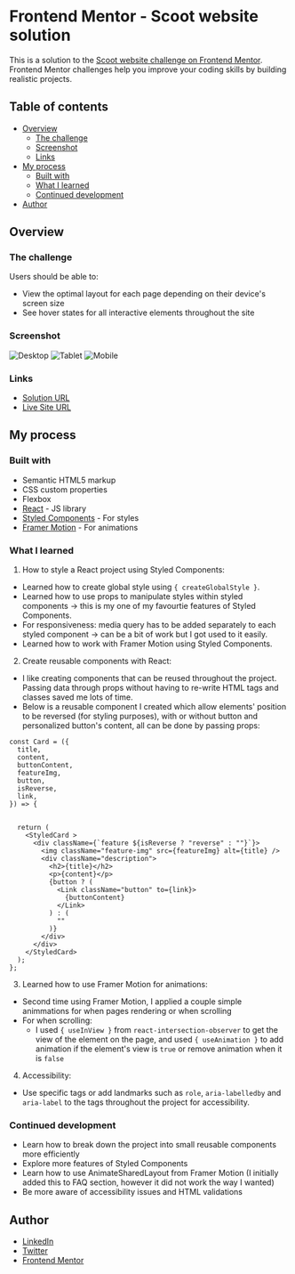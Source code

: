 # Frontend Mentor - Scoot website solution

This is a solution to the [Scoot website challenge on Frontend Mentor](https://www.frontendmentor.io/challenges/scoot-multipage-website-N76alNPRJ). Frontend Mentor challenges help you improve your coding skills by building realistic projects.

## Table of contents

- [Overview](#overview)
  - [The challenge](#the-challenge)
  - [Screenshot](#screenshot)
  - [Links](#links)
- [My process](#my-process)
  - [Built with](#built-with)
  - [What I learned](#what-i-learned)
  - [Continued development](#continued-development)
- [Author](#author)

## Overview

### The challenge

Users should be able to:

- View the optimal layout for each page depending on their device's screen size
- See hover states for all interactive elements throughout the site

### Screenshot

![Desktop](./reference/Scoot-Desktop.png)
![Tablet](./reference/Scoot-Tablet.png)
![Mobile](./reference/Scoot-Mobile.png)

### Links

- [Solution URL](https://github.com/vinhyan/scoot.git)
- [Live Site URL](https://vinhyan.github.io/scoot/)

## My process

### Built with

- Semantic HTML5 markup
- CSS custom properties
- Flexbox
- [React](https://reactjs.org/) - JS library
- [Styled Components](https://styled-components.com/) - For styles
- [Framer Motion](https://www.framer.com/motion/) - For animations

### What I learned

1. How to style a React project using Styled Components:

- Learned how to create global style using `{ createGlobalStyle }`.
- Learned how to use props to manipulate styles within styled components -> this is my one of my favourtie features of Styled Components.
- For responsiveness: media query has to be added separately to each styled component -> can be a bit of work but I got used to it easily.
- Learned how to work with Framer Motion using Styled Components.

2. Create reusable components with React:

- I like creating components that can be reused throughout the project. Passing data through props without having to re-write HTML tags and classes saved me lots of time.
- Below is a reusable component I created which allow elements' position to be reversed (for styling purposes), with or without button and personalized button's content, all can be done by passing props:

```
const Card = ({
  title,
  content,
  buttonContent,
  featureImg,
  button,
  isReverse,
  link,
}) => {


  return (
    <StyledCard >
      <div className={`feature ${isReverse ? "reverse" : ""}`}>
        <img className="feature-img" src={featureImg} alt={title} />
        <div className="description">
          <h2>{title}</h2>
          <p>{content}</p>
          {button ? (
            <Link className="button" to={link}>
              {buttonContent}
            </Link>
          ) : (
            ""
          )}
        </div>
      </div>
    </StyledCard>
  );
};
```

3. Learned how to use Framer Motion for animations:

- Second time using Framer Motion, I applied a couple simple animmations for when pages rendering or when scrolling
- For when scrolling:
  - I used `{ useInView }` from `react-intersection-observer` to get the view of the element on the page, and used `{ useAnimation }` to add animation if the element's view is `true` or remove animation when it is `false`

4. Accessibility:

- Use specific tags or add landmarks such as `role`, `aria-labelledby` and `aria-label` to the tags throughout the project for accessibility.

### Continued development

- Learn how to break down the project into small reusable components more efficiently
- Explore more features of Styled Components
- Learn how to use AnimateSharedLayout from Framer Motion (I initially added this to FAQ section, however it did not work the way I wanted)
- Be more aware of accessibility issues and HTML validations

## Author

- [LinkedIn](https://www.linkedin.com/in/vinhnhan126/)
- [Twitter](https://twitter.com/vinhnhan9)
- [Frontend Mentor](https://www.frontendmentor.io/profile/vinhyan)
